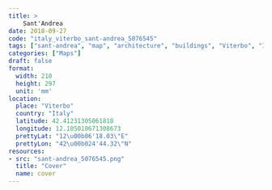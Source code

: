 ```yaml
---
title: > 
    Sant'Andrea
date: 2018-09-27
code: "italy_viterbo_sant-andrea_5076545"
tags: ["sant-andrea", "map", "architecture", "buildings", "Viterbo", "Italy"]
categories: ["Maps"]
draft: false
format:
  width: 210
  height: 297
  unit: 'mm'
location:
  place: "Viterbo"
  country: "Italy"
  latitude: 42.41231305061818
  longitude: 12.105010671308673
  prettyLat: "12\u00b06'18.03\"E"
  prettyLon: "42\u00b024'44.32\"N"
resources:
- src: "sant-andrea_5076545.png"
  title: "Cover"
  name: cover
---
```

